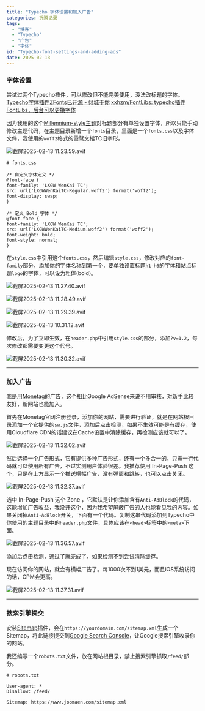 ```yaml
---
title: "Typecho 字体设置和加入广告"
categories: 折腾记录
tags:
  - "博客"
  - "Typecho"
  - "广告"
  - "字体"
id: "Typecho-font-settings-and-adding-ads"
date: 2025-02-13
---
```


### 字体设置

尝试过两个Typecho插件，可以修改但不能完美使用，没法改标题的字体。
[Typecho字体插件ZFonts已开源 - 倾城于你](https://qninq.cn/archives/zfonts.html)
[xxhzm/FontLibs: typecho插件FontLibs，后台可以更换字体](https://github.com/xxhzm/FontLibs)

因为我用的这个[Millennium-style主题](https://gitee.com/stsiao/millennium-style)对标题部分有单独设置字体，所以只能手动修改主题代码，在主题目录新增一个`fonts`目录，里面是一个`fonts.css`以及字体文件，我使用的`woff2`格式的霞鹜文楷TC旧字形。

![截屏2025-02-13 11.23.59.avif](https://media.235421.xyz/2025/02/1739418482.avif)

```
# fonts.css

/* 自定义字体定义 */
@font-face {
font-family: 'LXGW WenKai TC';
src: url('LXGWWenKaiTC-Regular.woff2') format('woff2');
font-display: swap;
}

/* 定义 Bold 字体 */
@font-face {
font-family: 'LXGW WenKai TC';
src: url('LXGWWenKaiTC-Medium.woff2') format('woff2');
font-weight: bold;
font-style: normal;
}
```

在`style.css`中引用这个`fonts.css`，然后编辑`style.css`，修改对应的`font-family`部分，添加你的字体名称到第一个，要单独设置标题`h1-h6`的字体和站点标题`logo`的字体，可以设为粗体(bold)。

![截屏2025-02-13 11.27.40.avif](https://media.235421.xyz/2025/02/1739418547.avif)

![截屏2025-02-13 11.28.49.avif](https://media.235421.xyz/2025/02/1739418610.avif)

![截屏2025-02-13 11.29.39.avif](https://media.235421.xyz/2025/02/1739418629.avif)

![截屏2025-02-13 10.31.12.avif](https://media.235421.xyz/2025/02/1739418663.avif)

修改后，为了立即生效，在`header.php`中引用`style.css`的部分，添加`?v=1.2`，每次修改都需要变更这个代号。

![截屏2025-02-13 11.30.32.avif](https://media.235421.xyz/2025/02/1739418696.avif)


----

### 加入广告

我是用[Monetag](https://monetag.com)的广告，这个相比Google AdSense来说不用审核，对新手比较友好，新网站也能加入。

首先在Monetag官网注册登录，添加你的网站，需要进行验证，就是在网站根目录添加一个它提供的`sw.js`文件，添加后点击检测，如果不生效可能是有缓存，使用Cloudflare CDN的话建议在Cache设置中清除缓存，再检测应该就可以了。

![截屏2025-02-13 11.32.02.avif](https://media.235421.xyz/2025/02/1739418733.avif)


然后选择一个广告形式，它有提供多种广告形式，还有一个多合一的，只需一行代码就可以使用所有广告，不过实测用户体验很差。我推荐使用 In-Page-Push 这个，只是在上方显示一个推送横幅广告，没有弹窗和跳转，也可以点击关闭。

![截屏2025-02-13 11.32.37.avif](https://media.235421.xyz/2025/02/1739418774.avif)


选中 In-Page-Push 这个 Zone ，它默认是让你添加含有`Anti-AdBlock`的代码，这能增加广告收益，我没开这个，因为我希望屏蔽广告的人也能看见我的内容。如果关闭掉`Anti-AdBlock`开关，下面有一个代码。复制这串代码添加到Typecho中你使用的主题目录中的`header.php`文件，具体应该在`<head>`标签中的`<meta>`下面。

![截屏2025-02-13 11.36.57.avif](https://media.235421.xyz/2025/02/1739418808.avif)

添加后点击检测，通过了就完成了，如果检测不到尝试清除缓存。

现在访问你的网站，就会有横幅广告了。每1000次不到1美元，而且iOS系统访问的话，CPM会更高。

![截屏2025-02-13 11.37.31.avif](https://media.235421.xyz/2025/02/1739418842.avif)


----

### 搜索引擎提交
安装[Sitemap](https://github.com/typecho-fans/plugins/tree/master/Sitemap)插件，会在`https://yourdomain.com/sitemap.xml`生成一个Sitemap，将此链接提交到[Google Search Console](https://search.google.com/search-console)，让Google搜索引擎收录你的网站。

我还编写一个`robots.txt`文件，放在网站根目录，禁止搜索引擎抓取`/feed/`部分。

```
# robots.txt

User-agent: *
Disallow: /feed/

Sitemap: https://www.joomaen.com/sitemap.xml
```